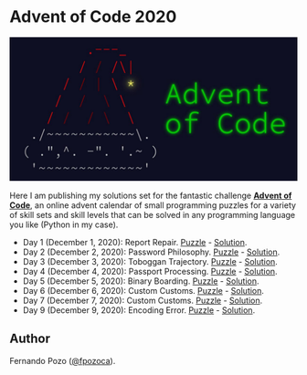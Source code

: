 # Advent of Code 2020

<div align="center">
  <img src="img/logo.jpeg"><br>
</div>

Here I am publishing my solutions set for the fantastic challenge [**Advent of Code**](https://adventofcode.com/), an online advent calendar of small programming puzzles for a variety of skill sets and skill levels that can be solved in any programming language you like (Python in my case).

- Day 1 (December 1, 2020): Report Repair. [Puzzle](https://adventofcode.com/2020/day/2) - [Solution](notebooks/01_report_repair.ipynb).
- Day 2 (December 2, 2020): Password Philosophy. [Puzzle](https://adventofcode.com/2020/day/2) - [Solution](notebooks/02_password_philosophy.ipynb).
- Day 3 (December 3, 2020): Toboggan Trajectory. [Puzzle](https://adventofcode.com/2020/day/3) - [Solution](notebooks/03_toboggan_trayectory.ipynb).
- Day 4 (December 4, 2020): Passport Processing. [Puzzle](https://adventofcode.com/2020/day/4) - [Solution](notebooks/04_passport_processing.ipynb).
- Day 5 (December 5, 2020): Binary Boarding. [Puzzle](https://adventofcode.com/2020/day/5) - [Solution](notebooks/05_binary_boarding.ipynb).
- Day 6 (December 6, 2020): Custom Customs. [Puzzle](https://adventofcode.com/2020/day/6) - [Solution](notebooks/06_custom_customs.ipynb).
- Day 7 (December 7, 2020): Custom Customs. [Puzzle](https://adventofcode.com/2020/day/7) - [Solution](notebooks/07_handy_haversacks.ipynb.ipynb).
- Day 9 (December 9, 2020): Encoding Error. [Puzzle](https://adventofcode.com/2020/day/9) - [Solution](notebooks/09_encoding_error.ipynb).

## Author

Fernando Pozo ([@fpozoca](https://twitter.com/fpozoca)).